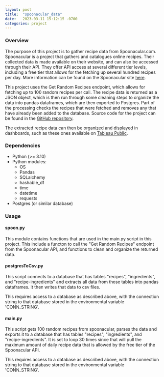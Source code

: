 ```yaml
---
layout: post
title:  "spoonacular_data"
date:   2023-03-11 15:12:15 -0700
categories: project
---
```


### Overview

The purpose of this project is to gather recipe data from Spoonacular.com.  Spoonacular is a project that gathers and catalogues online recipes. Their collected data is made available on their website, and can also be accessed through their API. They offer API access at several different tier levels, including a free tier that allows for the fetching up several hundred recipes per day. More information can be found on the Spoonacular site [here](https://spoonacular.com/food-api).

This project uses the Get Random Recipes endpoint, which allows for fetching up to 100 random recipes per call. The recipe data is returned as a JSON object, which is then run through some cleaning steps to organize the data into pandas dataframes, which are then exported to Postgres. Part of the processing checks the recipes that were fetched and removes any that have already been added to the database. Source code for the project can be found in the [GitHub repository](https://github.com/bgstockman/spoonacular_data).

The extracted recipe data can then be organized and displayed in dashboards, such as these ones available on [Tableau Public](https://public.tableau.com/app/profile/brian.g.stockman/viz/SpoonacularDataDashboards/Welcome#1).


### Dependencies

- Python (>= 3.10)
- Python modules:
    - OS
    - Pandas
    - SQLalchemy
    - hashable_df
    - time
    - datetime
    - requests
- Postgres (or similar database)


### Usage

#### spoon.py

This module contains functions that are used in the main.py script in this project. This include a functon to call the "Get Random Recipes" endpoint from the Spoonacular API, and functions to clean and organize the returned data.

#### postgresToCsv.py

This script connects to a database that has tables "recipes", "ingredients", and "recipe-ingredients" and extracts all data from those tables into pandas dataframes. It then writes that data to csv files.

This requires access to a database as described above, with the connection string to that database stored in the environmental variable 'CONN_STRING'.

#### main.py

This script gets 100 random recipes from spoonacular, parses the data and exports it to a database that has tables "recipes", "ingredients", and "recipe-ingredients". It is set to loop 30 times since that will pull the maximum amount of daily recipe data that is allowed by the free tier of the Spoonacular API.

This requires access to a database as described above, with the connection string to that database stored in the environmental variable 'CONN_STRING'.
